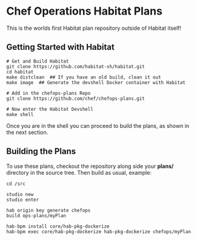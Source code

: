 # Chef Operations Habitat Plans 

This is the worlds first Habitat plan repository outside of Habitat itself!  

## Getting Started with Habitat

```
# Get and Build Habitat
git clone https://github.com/habitat-sh/habitat.git
cd habitat
make distclean  ## If you have an old build, clean it out
make image	## Generate the devshell Docker container with Habitat

# Add in the chefops-plans Repo 
git clone https://github.com/chef/chefops-plans.git

# Now enter the Habitat Devshell
make shell
```

Once you are in the shell you can proceed to build the plans, as shown in the next section.

## Building the Plans

To use these plans, checkout the repository along side your **plans/** directory
in the source tree.  Then build as usual, example:

```
cd /src

studio new
studio enter

hab origin key generate chefops
build ops-plans/myPlan

hab-bpm install core/hab-pkg-dockerize
hab-bpm exec core/hab-pkg-dockerize hab-pkg-dockerize chefops/myPlan
```



